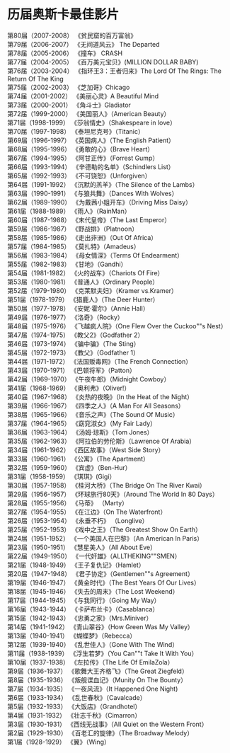 # 历届奥斯卡最佳影片

第80届（2007-2008） 《贫民窟的百万富翁》  
第79届（2006-2007） 《无间道风云》 The Departed   
第78届（2005-2006） 《撞车》 CRASH   
第77届（2004-2005） 《百万美元宝贝》(MILLION DOLLAR BABY)    
第76届（2003-2004） 《指环王3：王者归来》The Lord Of The Rings: The Return Of The King    
第75届（2002-2003） 《芝加哥》Chicago　   
第74届（2001-2002） 《美丽心灵》A Beautiful Mind   
第73届（2000-2001） 《角斗士》Gladiator    
第72届（1999-2000） 《美国丽人》（American Beauty）   
第71届（1998-1999） 《莎翁情史》（Shakespeare in love）    
第70届（1997-1998） 《泰坦尼克号》（Titanic）   
第69届（1996-1997） 《英国病人》（The English Patient）   
第68届（1995-1996） 《勇敢的心》（Brave Heart）    
第67届（1994-1995） 《阿甘正传》（Forrest Gump）    
第66届（1993-1994） 《辛德勒的名单》（Schindlers List）    
第65届（1992-1993） 《不可饶恕》（Unforgiven）    
第64届（1991-1992） 《沉默的羔羊》（The Silence of the Lambs）   
第63届（1990-1991） 《与狼共舞》（Dances With Wolves）     
第62届（1989-1990） 《为戴茜小姐开车》（Driving Miss Daisy）   
第61届（1988-1989） 《雨人》（RainMan）   
第60届（1987-1988） 《末代皇帝》（The Last Emperor）   
第59届（1986-1987） 《野战排》（Platnoon）    
第58届（1985-1986） 《走出非洲》（Out Of Africa）   
第57届（1984-1985） 《莫扎特》（Amadeus）        
第56届（1983-1984） 《母女情深》（Terms Of Endearment）         
第55届（1982-1983） 《甘地》（Gandhi）           
第54届（1981-1982） 《火的战车》（Chariots Of Fire）        
第53届（1980-1981） 《普通人》（Ordinary People）          
第52届（1979-1980） 《克莱默夫妇》（Kramer vs.Kramer）       
第51届（1978-1979） 《猎鹿人》（The Deer Hunter）        
第50届（1977-1978） 《安妮·霍尔》（Annie Hall）           
第49届（1976-1977） 《洛奇》（Rocky）        
第48届（1975-1976） 《飞越疯人院》（One Flew Over the Cuckoo""s Nest）            
第47届（1974-1975） 《教父2》（Godfather 2）         
第46届（1973-1974） 《骗中骗》（The Sting）          
第45届（1972-1973） 《教父》（Godfather 1）          
第44届（1971-1972） 《法国贩毒网》（The French Connection）        
第43届（1970-1971） 《巴顿将军》（Patton）          
第42届（1969-1970） 《午夜牛郎》（Midnight Cowboy）         
第41届（1968-1969） 《奥利弗》（Oliver!）         
第40届（1967-1968） 《炎热的夜晚》（In the Heat of the Night）          
第39届（1966-1967） 《四季之人》（A Man For All Seasons）           
第38届（1965-1966） 《音乐之声》（The Sound Of Music）        
第37届（1964-1965） 《窈窕淑女》（My Fair Lady）         
第36届（1963-1964） 《汤姆·琼斯》（Tom Jones）          
第35届（1962-1963） 《阿拉伯的劳伦斯》（Lawrence Of Arabia）         
第34届（1961-1962） 《西区故事》（West Side Story）       
第33届（1960-1961） 《公寓》（The Apartment）          
第32届（1959-1960） 《宾虚》（Ben-Hur）          
第31届（1958-1959） 《琪琪》(Gigi）       
第30届（1957-1958） 《桂河大桥》（The Bridge On The River Kwai）          
第29届（1956-1957） 《环球旅行80天》（Around The World In 80 Days）      
第28届（1955-1956） 《马蒂》 （Marty）       
第27届（1954-1955） 《在江边》（On The Waterfront）         
第26届（1953-1954） 《永垂不朽》 （Longlive）         
第25届（1952-1953） 《戏中之王》（The Greatest Show On Earth）           
第24届（1951-1952） 《一个美国人在巴黎》（An American In Paris）           
第23届（1950-1951） 《慧星美人》（All About Eve）           
第22届（1949-1950） 《一代奸雄》（ALLTHEKING""SMEN）          
第21届（1948-1949） 《王子复仇记》（Hamlet）            
第20届（1947-1948） 《君子协定》（Gentlemen""s Agreement）          
第19届（1946-1947） 《黄金时代》（The Best Years Of Our Lives）           
第18届（1945-1946） 《失去的周末》（The Lost Weekend）        
第17届（1944-1945） 《与我同行》（Going My Way）        
第16届（1943-1944） 《卡萨布兰卡》（Casablanca）          
第15届（1942-1943） 《忠勇之家》（Mrs.Miniver）           
第14届（1941-1942） 《青山翠谷》（How Green Was My Valley）          
第13届（1940-1941） 《蝴蝶梦》（Rebecca）         
第12届（1939-1940） 《乱世佳人》（Gone With The Wind）           
第11届（1938-1939） 《浮生若梦》（You Can""t Take It With You）           
第10届（1937-1938） 《左拉传》（The Life Of EmilaZola）          
第9届（1936-1937） 《歌舞大王齐格飞》（The Great Ziegfeld）          
第8届（1935-1936） 《叛舰谍血记》（Munity On The Bounty）        
第7届（1934-1935） 《一夜风流》（It Happened One Night)        
第6届（1933-1934） 《乱世春秋》（Cavalcade）         
第5届（1932-1933） 《大饭店》（Grandhotel）          
第4届（1931-1932） 《壮志千秋》（Cimarron）         
第3届（1930-1931） 《西线无战事》（All Quiet on the Western Front）       
第2届（1929-1930） 《百老汇的旋律》（The Broadway Melody）        
第1届（1928-1929） 《翼》（Wing）        
